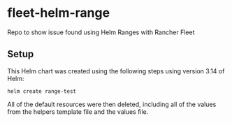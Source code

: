# fleet-helm-range
Repo to show issue found using Helm Ranges with Rancher Fleet

## Setup

This Helm chart was created using the following steps using version 3.14 of Helm:
```
helm create range-test
```
All of the default resources were then deleted, including all of the values from the helpers template file and the values file.